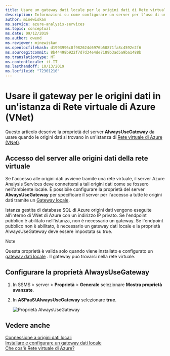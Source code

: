 ```yaml
---
title: Usare un gateway dati locale per le origini dati di Rete virtuale di Azure | Microsoft Docs
description: Informazioni su come configurare un server per l'uso di un gateway per le origini dati in una rete virtuale.
author: minewiskan
ms.service: azure-analysis-services
ms.topic: conceptual
ms.date: 09/12/2019
ms.author: owend
ms.reviewer: minewiskan
ms.openlocfilehash: d1993996c0f982624d6976b50871fa8c4592e2f6
ms.sourcegitcommit: 8b44498b922f7d7d34e4de7189b3ad5a9ba1488b
ms.translationtype: MT
ms.contentlocale: it-IT
ms.lasthandoff: 10/13/2019
ms.locfileid: "72301210"
---
```

# <a name="use-gateway-for-data-sources-on-an-azure-virtual-network-vnet"></a>Usare il gateway per le origini dati in un'istanza di Rete virtuale di Azure (VNet)

Questo articolo descrive la proprietà del server **AlwaysUseGateway** da usare quando le origini dati si trovano in un'istanza di [Rete virtuale di Azure (VNet)](../virtual-network/virtual-networks-overview.md).

## <a name="server-access-to-vnet-data-sources"></a>Accesso del server alle origini dati della rete virtuale

Se l'accesso alle origini dati avviene tramite una rete virtuale, il server Azure Analysis Services deve connettersi a tali origini dati come se fossero nell'ambiente locale. È possibile configurare la proprietà del server **AlwaysUseGateway** per specificare il server per l'accesso a tutte le origini dati tramite un [Gateway locale](analysis-services-gateway.md). 

Istanza gestita di database SQL di Azure origini dati vengono eseguite all'interno di VNet di Azure con un indirizzo IP privato. Se l'endpoint pubblico è abilitato nell'istanza, non è necessario un gateway. Se l'endpoint pubblico non è abilitato, è necessario un gateway dati locale e la proprietà AlwaysUseGateway deve essere impostata su true.

> [!NOTE]
> Questa proprietà è valida solo quando viene installato e configurato un [gateway dati locale](analysis-services-gateway.md) . Il gateway può trovarsi nella rete virtuale.

## <a name="configure-alwaysusegateway-property"></a>Configurare la proprietà AlwaysUseGateway

1. In SSMS > server > **Proprietà** > **Generale** selezionare **Mostra proprietà avanzate**.
2. In **ASPaaS\AlwaysUseGateway** selezionare **true**.

    ![Proprietà AlwaysUseGateway](media/analysis-services-vnet-gateway/aas-ssms-always-property.png)


## <a name="see-also"></a>Vedere anche
[Connessione a origini dati locali](analysis-services-gateway.md)   
[Installare e configurare un gateway dati locale](analysis-services-gateway-install.md)   
[Che cos'è Rete virtuale di Azure?](../virtual-network/virtual-networks-overview.md)   

